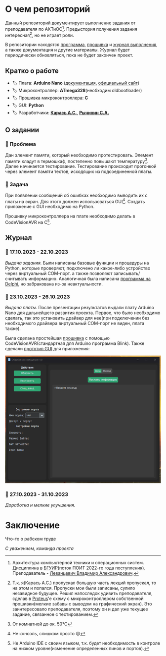 # О чем репозиторий
Данный репозиторий документирует выполнение [задания](#о-задании) от преподавателя по АКТиОС[^1]. Предыстория получения задания интересная[^2], но не играет роли.

В репозитории находятся [программа](gui%20project/), [прошивка](firmware%20project/) и [журнал выполнения](#журнал), а также документация и другие материалы. Журнал будет периодически обновляться, пока не будет закончен проект. 
## Кратко о работе
- :label: Плата: **Arduino Nano** ([документация](/assets/docs/Документация/), [официальный сайт](https://arduino.ru/Hardware/ArduinoBoardNano))
- :label: Микроконтроллер: **ATmega328**(необходим oldbootloader)
- :label: Прошивка микроконтроллера: **C**
- :label: GUI: **Python**
- :label: Разработчики: **[Карась А.С.](https://github.com/anticlown322)**, **[Рычихин С.А.](https://github.com/BeerManNotAvailable1)**
## О задании
### :pushpin: Проблема
Дан элемент памяти, который необходимо протестировать. Элемент памяти кладут в термошкаф, постепенно повышают температуру[^3]. Далее начинается тестирование. Тестирование происходит прогонкой через элемент памяти тестов, исходящих из подсоединенной платы.
### :dart: Задача 
При появлении сообщений об ошибках необходимо выводить их с платы на экран. Для этого должен использоваться GUI[^4]. Создать приложение с GUI необходимо на Python. 

Прошивку микроконтроллера на плате необходимо делать в CodeVisionAVR на C[^5].
## Журнал
### :date: 17.10.2023 - 22.10.2023
*Выдача задания.* Были написаны базовые функции и процедуры на Python, которые проверяют, подключено ли какое-либо устройство через виртуальный COM-порт. а также позволяют записывать/считывать информацию. Аналогичная была написана [программа на Delphi](assets/docs//Проект%20Delphi/), но забракована из-за неактуальности.
### :date: 23.10.2023 - 26.10.2023
*Выдача платы.* После презентации результатов выдали плату Arduino Nano для дальнейшего развития проекта. Первое, что было необходимо сделать, так это установить драйвер для нее(при подключении без необходимого драйвера виртуальный COM-порт не виден, плата также). 

Была сделана простейшая [прошивка](firmware%20project/) с помощью CodeVisionAVR(стандартная для Arduino программа Blink). Также сделали [прототип GUI](/gui%20project/) для приложения:

![Снимок GUI](assets/images/GUI%20Screenshot.PNG)        
### :date: 27.10.2023 - 31.10.2023
*Доработка и мелкие улучшения.*
# Заключение
Что-то о рабском труде

*С уважением, команда проекта*

[^1]: Архитектура компьютерной техники и операционных систем. Дисциплина в [БГУИР](https://www.bsuir.by/)(поток ПОИТ 2022-го года поступления). Преподаватель - [Леванцевич Владимир Александрович](https://www.bsuir.by/ru/kaf-poit/levantsevicha-v-a-publikatsii).
[^2]: Т.к. я(Карась А.С.) пропускал большую часть лекций пропускал, то на этом и попался. Пропуски мои были записаны, сулило незавидное будущее. Решил напоследок удивить преподавателя, сделав в [Proteus](https://www.labcenter.com/)'e схему с микроконтроллером собственной прошивки(мелкие забавы с выводом на графический экран). Это заинтересовало преподавателя, поэтому он и дал уже текущее задание, связанное с тестированием.
[^3]: От комнатной до ок. 50°C 
[^4]: Не консоль, слишком просто :smile:
[^5]: Не Arduino IDE с своим языком, т.к. будет необходимость в контроле на низком уровне(изменение определенных пинов и портов).